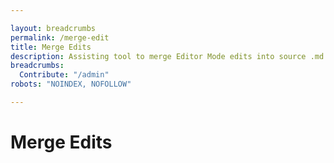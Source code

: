 ```yaml
---

layout: breadcrumbs
permalink: /merge-edit
title: Merge Edits
description: Assisting tool to merge Editor Mode edits into source .md files
breadcrumbs:
  Contribute: "/admin"
robots: "NOINDEX, NOFOLLOW"

---
```


# Merge Edits

<style type="text/css">
.ghcms-merge textarea {
	width: 100%;
	height: 200px;
}
.ghcms-merge .save {
	color: green;
}
.ghcms-merge .clear {
	color: red;
}
.source-links, .update-links {
	display: flex;
	flex-wrap: wrap;
}
.source-links *, .update-links * {
	flex-grow: 1;
}
</style>

<script type="text/javascript">
	
var debug;
var afterDispatch = function(){ $.getScript('/assets/js/merger.js'); }

</script>

